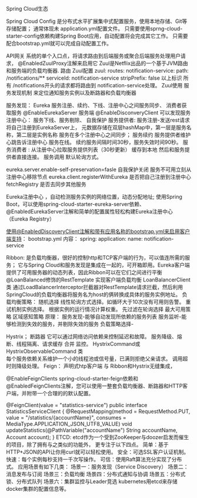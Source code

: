 Spring Cloud生态

Spring Cloud Config 是分布式水平扩展集中式配置服务，使用本地存储、Git等存储配置； 通常体现未 application.yml配置文件。 只需要使用sprng-cloud-starter-config依赖构建Spring Boot应用，自动配置将会完成其它工作。 只需要配合bootstrap.yml就可以完成自动配置工作。

API网关 系统的单个入口点，将请求路由到后端服务或聚合后端服务处理用户请求， @EnabledZuulProxy注解来启用它 
Zuul是Netflix出品的一个基于JVM路由和服务端的负载均衡器. 路由 Zuul配置 
zuul: 
    routes: notification-service: 
    path: /notifications/** 
    serviceId: notification-service 
    stripPrefix: false 
以上标识 所有 /notifications开头的请求都将路由到 notification-service处理。 
Zuul使用 服务发现机制 来定位通知服务实例以及断路器和负载均衡器

服务发现： Eureka 服务注册、续约、下线、注册中心之间服务同步、 消费者获取服务 
@EnableEurekaServer 服务端
 @EnableDisconveryClient 可以发现服务 
 注册中心： 服务下线、服务剔除、 自我保护 服务提供者: 服务注册-发送rest请求将自己注册到EurekaServer上，
 元数据存储在双层hashMap中，第一层是服务名称，第二层是实例名称 服务在多个注册中心之间同步；
  服务续约 服务提供者维护心跳告诉注册中心 服务在线。 续约服务间隔时间30秒，服务失效时间90秒。 
  服务消费者 : 从注册中心拉取服务提供列表（30秒更新） 缓存到本地 然后和服务提供者直接连接。 
  服务调用 默认轮询方式。

eureka.server.enable-self-preservation=fasle 自我保护关闭 服务不可用立刻从注册中心移除节点 
eureka.client.registerWithEureka 是否把自己注册到注册中心 
fetchRegistry 是否去同步其他服务

Eureka注册中心 ，自动检测服务实例的网络位置，动态分配地址; 
使用Spring Boot，可以使用spring-cloud-starter-eureka-server依赖、 
@EnabledEurekaServer注解和简单的配置属性轻松构建Eureka注册中心（Eureka Registry）

使用@EnabledDiscoveryClient注解和带有应用名称的bootstrap.yml来启用客户端支持：
 bootstrap.yml 内容： spring: application: name: notification-service

Ribbon:   是负载均衡器，很好的控制http和TCP客户端的行为，可以值连所需的服务；
它与Spring Cloud和服务发现是集成在一起的，可开箱即用。Eureka客户端提供了可用服务器的动态列表，因此Ribbon可以在它们之间进行平衡
@LoanBalanced修饰的RestTemplate 实现客户端负载均衡    LoanBalancerClient类
通过LoadBalancerInterceptor拦截器对RestTemplate请求拦截，然后利用SpringCloud的负载均衡器将服务名为host的俩转换成具体的服务实例地址。
负载均衡策略：
 随机选择
 线性轮询方式选择。如循环大于10次没有可用则告警。
 重试机制实例选择。
 根据实例的运行情况计算权重。
 先过滤在轮询选择
 最大可用策略
 区域感知策略
原理： 服务发现-能够自动发现所依赖的服务列表 服务监听-能够检测到失效的服务，并剔除失效的服务 负载策略选择-

Hystrix； 断路器 它可以通过网络访问依赖来控制延迟和故障。 服务降级、熔断、线程隔离、请求缓存 合并 监控。
  HystrixCommand或HystrixObservableCommand 类  
  每个服务依赖关系维护一个小的线程池或信号量，已满则拒绝父亲请求。
  调用超时则降级处理。
​Feign： 声明式htp客户端 与 Ribbon和Hystrix无缝集成，

@EnableFeignClients
spring-cloud-starter-feign依赖和@EnabledFeignClients注解，您可以使用一整套负载均衡器、断路器和HTTP客户端，并附带一个合理的的默认配置。

@FeignClient(value = "statistics-service")
public interface StatisticsServiceClient {
@RequestMapping(method = RequestMethod.PUT, value = "/statistics/{accountName}", consumes = MediaType.APPLICATION_JSON_UTF8_VALUE)
void updateStatistics(@PathVariable("accountName") String accountName, Account account);
} 
​ETCD: etcd作为一个受到ZooKeeper与doozer启发而催生的项目，除了拥有与之类似的功能外，
更专注于以下四点。 
简单：基于HTTP+JSON的API让你用curl就可以轻松使用。
 安全：可选SSL客户认证机制。 快速：每个实例每秒支持一千次写操作。
  可信：使用Raft算法充分实现了分布式。 应用场景有如下几类： 
  场景一：服务发现（Service Discovery） 
  场景二：消息发布与订阅 
  场景三：负载均衡 
  场景四：分布式通知与协调 
  场景五：分布式锁、分布式队列 
  场景六：集群监控与Leader竞选 kubernetes用etcd来存储docker集群的配置信息等。